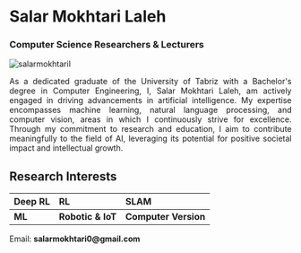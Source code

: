 <h1 align="lef">Salar Mokhtari Laleh </h1>
<h3 align="left">Computer Science Researchers & Lecturers</h3>
<p align="left"> <img src="https://komarev.com/ghpvc/?username=salarmokhtaril&label=Profile%20views&color=AE5175&style=flat" alt="salarmokhtaril" /> </p>
<p align="justify">As a dedicated graduate of the University of Tabriz with a Bachelor's degree in Computer Engineering, I, Salar Mokhtari Laleh, am actively engaged in driving advancements in artificial intelligence. My expertise encompasses machine learning, natural language processing, and computer vision, areas in which I continuously strive for excellence. Through my commitment to research and education, I aim to contribute meaningfully to the field of AI, leveraging its potential for positive societal impact and intellectual growth.</p>

## Research Interests

| Deep RL | RL | SLAM |
| :---         |   :---        |    :---   |
|  **ML**  | **Robotic & IoT**     | **Computer Version**    |

<p>Email: <strong>salarmokhtari0@gmail.com</strong></p>
